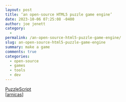 ```yaml
---
layout: post
title: ‘an open-source HTML5 puzzle game engine’
date: 2023-10-06 07:25:08 -0400
author: joe jenett
category:
  - 
permalink: /an-open-source-html5-puzzle-game-engine/
slug: an-open-source-html5-puzzle-game-engine
summary: make a game
comments: true
categories:
  - open-source
  - games
  - tools
  - dev
---
```

<a title="PuzzleScript" href="https://www.puzzlescript.net/">PuzzleScript</a><br>[<a href="https://pinboard.in/u:arnicas">arnicas</a>]

<a href="https://brid.gy/publish/mastodon"></a>